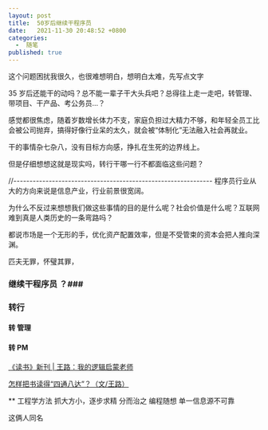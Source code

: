 ```yaml
---
layout: post
title:  50岁后继续干程序员
date:   2021-11-30 20:48:52 +0800
categories:
  -  随笔
published: true
---
```


这个问题困扰我很久，也很难想明白，想明白太难，先写点文字

35 岁后还能干的动吗？总不能一辈子干大头兵吧？总得往上走一走吧，转管理、带项目、干产品、考公务员...？

感觉都很焦虑，随着岁数增长体力不支，家庭负担过大精力不够，和年轻全员工比会被公司抛弃，搞得好像行业呆的太久，就会被“体制化”无法融入社会再就业。

干的事情杂七杂八，没有目标方向感，挣扎在生死的边界线上。

但是仔细想想这就是现实吗，转行干哪一行不都面临这些问题？




//--------------------------------------------------------------
程序员行业从大的方向来说是信息产业，行业前景很宽阔。

为什么不反过来想想我们做这些事情的目的是什么呢？社会价值是什么呢？互联网难到真是人类历史的一条弯路吗？


都说市场是一个无形的手，优化资产配置效率，但是不受管束的资本会把人推向深渊。

匹夫无罪，怀璧其罪，



### 继续干程序员 ？###

### 转行 ###

#### 转 管理 ####

#### 转 PM ####

[《读书》新刊 \| 王路：我的逻辑启蒙老师](https://mp.weixin.qq.com/s/BLuViOaJdceYHzTuuPr1DQ)

[怎样把书读得“四通八达”？（文/王路）](https://www.douban.com/note/271659319/)


** 工程学方法
    抓大方小，逐步求精
    分而治之
    编程随想
    单一信息源不可靠 


这俩人同名



